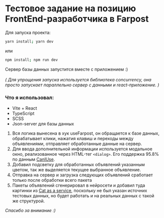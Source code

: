# Тестовое задание на позицию FrontEnd-разработчика в Farpost


Для запуска проекта:
```bash
yarn install; yarn dev
```
или
```bash
npm install; npm run dev
```

Сервер базы данных запустится вместе с приложением :)<br><br>
_( Для упрощения запуска используется библиотека concurrency, она просто запускает параллельно сервер с данными и react-приложение. )_

### Что я использовал:

- Vite + React
- TypeScript
- SCSS
- Json-server для базы данных

1. Вся логика вынесена в хук useFarpost, он обращается к базе данных, обрабатывает клики, 
нажатия клавиш и переходы между объявлениями, отправляет обработанные данные на сервер.
2. Для ввода дополнительной информации используется модальное окно, реализованное через HTML-тег `<dialog>`.
Его поддержка 95.8% по данным [CanIUse](https://caniuse.com/?search=dialog).
3. Добавил подсветку для обработанных объявлений указанным цветом, так же выделяется текущее выбранное объявление.
4. Отправка на сервер и загрузка следующих объявлений сработает только после обработки всего пакета
5. Пакеты объявлений сгенерировал в нейросети и добавил туда картинки из [Cat as a service](https://cataas.com/),
поскольку не был указан источних тестовых данных, но будет работать и на реальных данных с такой же структурой.

_Спасибо за внимание :)_